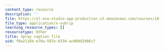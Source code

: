 ```yaml
---
content_type: resource
description: ''
file: https://ol-ocw-studio-app-production.s3.amazonaws.com/courses/18-02-multivariable-calculus-fall-2007/f0a2116be70a507e833dac080d2986c7_0D4BbCa4gHo.vtt
file_type: application/x-subrip
learning_resource_types: []
resourcetype: Other
title: 3play caption file
uid: f0a2116b-e70a-507e-833d-ac080d2986c7
---
```

